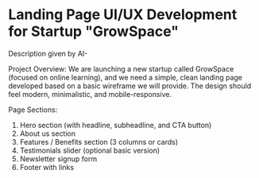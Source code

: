 # Landing Page UI/UX Development for Startup "GrowSpace"

Description given by AI-

Project Overview:
We are launching a new startup called GrowSpace (focused on online learning), and we need a simple, clean landing page developed based on a basic wireframe we will provide.
The design should feel modern, minimalistic, and mobile-responsive.

Page Sections:
1) Hero section (with headline, subheadline, and CTA button)
2) About us section
3) Features / Benefits section (3 columns or cards)
4) Testimonials slider (optional basic version)
5) Newsletter signup form
6) Footer with links
